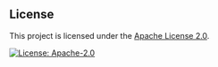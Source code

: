  
## License

This project is licensed under the [Apache License 2.0](LICENSE).

[![License: Apache-2.0](https://img.shields.io/badge/license-Apache%202.0-blue.svg)](https://www.apache.org/licenses/LICENSE-2.0)
